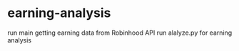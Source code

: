 # earning-analysis
  run main getting earning data from Robinhood API
  run alalyze.py for earning analysis
